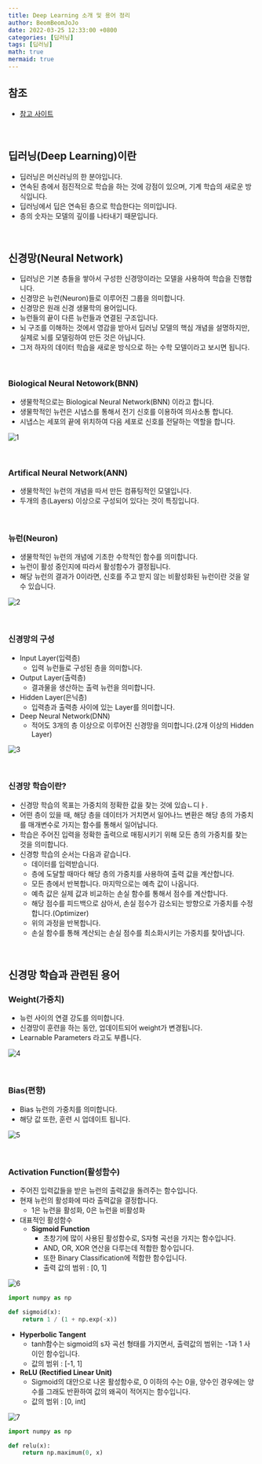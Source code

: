 ```yaml
---
title: Deep Learning 소개 및 용어 정리
author: BeomBeomJoJo
date: 2022-03-25 12:33:00 +0800
categories: [딥러닝]
tags: [딥러닝]
math: true
mermaid: true
---
```


## **참조**
* [참고 사이트](https://davinci-ai.tistory.com/20)

<br/>

## **딥러닝(Deep Learning)이란**
* 딥러닝은 머신러닝의 한 분야입니다.
* 연속된 층에서 점진적으로 학습을 하는 것에 강점이 있으며, 기계 학습의 새로운 방식입니다.
* 딥러닝에서 딥은 연속된 층으로 학습한다는 의미입니다.
* 층의 숫자는 모델의 깊이를 나타내기 때문입니다.

<br/>

## **신경망(Neural Network)**
* 딥러닝은 기본 층들을 쌓아서 구성한 신경망이라는 모델을 사용하여 학습을 진행합니다.
* 신경망은 뉴런(Neuron)들로 이루어진 그룹을 의미합니다.
* 신경망은 원래 신경 생물학의 용어입니다.
* 뉴런들의 끝이 다른 뉴런들과 연결된 구조입니다.
* 뇌 구조를 이해하는 것에서 영감을 받아서 딥러닝 모델의 핵심 개념을 설명하지만, 실제로 뇌를 모델링하여 만든 것은 아닙니다.
* 그저 하자의 데이터 학습을 새로운 방식으로 하는 수학 모델이라고 보시면 됩니다.

<br/>

### Biological Neural Netowork(BNN)
* 생물학적으로는 Biological Neural Network(BNN) 이라고 합니다.
* 생물학적인 뉴런은 시냅스를 통해서 전기 신호를 이용하여 의사소통 합니다.
* 시냅스는 세포의 끝에 위치하여 다음 세포로 신호를 전달하는 역할을 합니다.

![1](https://user-images.githubusercontent.com/22911504/160100126-2008a9c0-1aa5-4076-b82d-9d8003c6601c.png)

<br/>

### **Artifical Neural Network(ANN)**
* 생물학적인 뉴런의 개념을 따서 만든 컴퓨팅적인 모델입니다.
* 두개의 층(Layers) 이상으로 구성되어 있다는 것이 특징입니다.

<br/>

### **뉴런(Neuron)**
* 생물학적인 뉴런의 개념에 기초한 수학적인 함수를 의미합니다.
* 뉴런이 활성 중인지에 따라서 활성함수가 결정됩니다.
* 해당 뉴런의 결과가 0이라면, 신호를 주고 받지 않는 비활성화된 뉴런이란 것을 알 수 있습니다.

![2](https://user-images.githubusercontent.com/22911504/160100130-4776c2ef-b802-47ae-8cda-7f3820740afb.png)

<br/>

### **신경망의 구성**
* Input Layer(입력층)
  * 입력 뉴런들로 구성된 층을 의미합니다.
* Output Layer(출력층)
  * 결과물을 생산하는 출력 뉴런을 의미합니다.
* Hidden Layer(은닉층)
  * 입력층과 출력층 사이에 있는 Layer를 의미합니다.
* Deep Neural Network(DNN)
  * 적어도 3개의 층 이상으로 이루어진 신경망을 의미합니다.(2개 이상의 Hidden Layer)

![3](https://user-images.githubusercontent.com/22911504/160100131-d9e0c52a-3f03-4ef2-844e-aa676d4d4327.png)

<br/>

### **신경망 학습이란?**
* 신경망 학습의 목표는 가중치의 정확한 값을 찾는 것에 있습ㄴ디ㅏ.
* 어떤 층이 있을 때, 해당 층을 데이터가 거치면서 일어나느 변환은 해당 층의 가중치를 매개변수로 가지는 함수를 통해서 일어납니다.
* 학습은 주어진 입력을 정확한 출력으로 매핑시키기 위해 모든 층의 가중치를 찾는 것을 의미합니다.
* 신경항 학습의 순서는 다음과 같습니다.
  * 데이터를 입력받습니다.
  * 층에 도달할 때마다 해당 층의 가중치를 사용하여 출력 값을 계산합니다.
  * 모든 층에서 반복합니다. 마지막으로는 예측 값이 나옵니다.
  * 예측 값은 실제 값과 비교하는 손실 함수를 통해서 점수를 계산합니다.
  * 해당 점수를 피드백으로 삼아서, 손실 점수가 감소되는 방향으로 가중치를 수정합니다.(Optimizer)
  * 위의 과정을 반복합니다.
  * 손실 함수를 통해 계산되는 손실 점수를 최소화시키는 가중치를 찾아냅니다.

<br/>

## **신경망 학습과 관련된 용어**
### **Weight(가중치)**
* 뉴런 사이의 연결 강도를 의미합니다.
* 신경망이 훈련을 하는 동안, 업데이트되어 weight가 변경됩니다.
* Learnable Parameters 라고도 부릅니다.

![4](https://user-images.githubusercontent.com/22911504/160100132-b11e4e11-05a5-4e45-87ff-dc22256af82c.png)

<br/>

### **Bias(편향)**
* Bias 뉴런의 가중치를 의미합니다.
* 해당 값 또한, 훈련 시 업데이트 됩니다.

![5](https://user-images.githubusercontent.com/22911504/160100137-acc1d7c6-e582-434b-976a-c013a0012591.png)

<br/>

### **Activation Function(활성함수)**
* 주어진 입력값들을 받은 뉴런의 출력값을 돌려주는 함수입니다.
* 현재 뉴런의 활성화에 따라 출력값을 결정합니다.
  * 1은 뉴런을 활성화, 0은 뉴런을 비활성화
* 대표적인 활성함수
  * **Sigmoid Function**
    * 초창기에 많이 사용된 활성함수로, S자형 곡선을 가지는 함수입니다.
    * AND, OR, XOR 연산을 다루는데 적합한 함수입니다.
    * 또한 Binary Classification에 적합한 함수입니다.
    * 출력 값의 범위 : [0, 1]

![6](https://user-images.githubusercontent.com/22911504/160100139-78e708e2-80fb-4642-816e-623d5a8d5b36.png)

```python
import numpy as np

def sigmoid(x):
    return 1 / (1 + np.exp(-x))
```

  * **Hyperbolic Tangent**
    * tanh함수는 sigmoid의 s자 곡선 형태를 가지면서, 출력값의 범위는 -1과 1 사이인 함수입니다.
    * 값의 범위 : [-1, 1]
  * **ReLU (Rectified Linear Unit)**
    * Sigmoid의 대안으로 나온 활성함수로, 0 이하의 수는 0을, 양수인 경우에는 양수를 그래도 반환하여 값의 왜곡이 적어지는 함수입니다.
    * 값의 범위 : [0, int]

![7](https://user-images.githubusercontent.com/22911504/160100141-f5a8f494-c54f-4120-a547-bf8c58c3f37b.png)

```python
import numpy as np

def relu(x):
    return np.maximum(0, x)
```